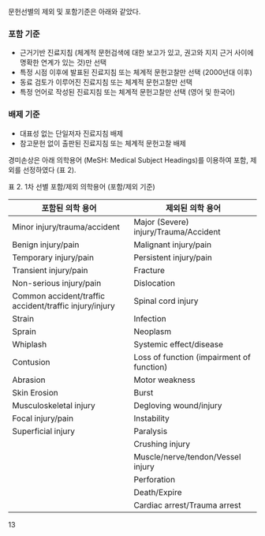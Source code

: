 문헌선별의 제외 및 포함기준은 아래와 같았다.

### 포함 기준
- 근거기반 진료지침 (체계적 문헌검색에 대한 보고가 있고, 권고와 지지 근거 사이에 명확한 연계가 있는 것)만 선택
- 특정 시점 이후에 발표된 진료지침 또는 체계적 문헌고찰만 선택 (2000년대 이후)
- 동료 검토가 이루어진 진료지침 또는 체계적 문헌고찰만 선택
- 특정 언어로 작성된 진료지침 또는 체계적 문헌고찰만 선택 (영어 및 한국어)

### 배제 기준
- 대표성 없는 단일저자 진료지침 배제
- 참고문헌 없이 출판된 진료지침 또는 체계적 문헌고찰 배제

경미손상은 아래 의학용어 (MeSH: Medical Subject Headings)를 이용하여 포함, 제외를 선정하였다 (표 2).

표 2. 1차 선별 포함/제외 의학용어 (포함/제외 기준)

| 포함된 의학 용어 | 제외된 의학 용어 |
|---|---|
| Minor injury/trauma/accident | Major (Severe) injury/Trauma/Accident |
| Benign injury/pain | Malignant injury/pain |
| Temporary injury/pain | Persistent injury/pain |
| Transient injury/pain | Fracture |
| Non-serious injury/pain | Dislocation |
| Common accident/traffic accident/traffic injury/injury | Spinal cord injury |
| Strain | Infection |
| Sprain | Neoplasm |
| Whiplash | Systemic effect/disease |
| Contusion | Loss of function (impairment of function) |
| Abrasion | Motor weakness |
| Skin Erosion | Burst |
| Musculoskeletal injury | Degloving wound/injury |
| Focal injury/pain | Instability |
| Superficial injury | Paralysis |
| | Crushing injury |
| | Muscle/nerve/tendon/Vessel injury |
| | Perforation |
| | Death/Expire |
| | Cardiac arrest/Trauma arrest |

<PAGE>13